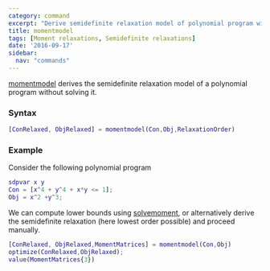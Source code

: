 ```yaml
---
category: command
excerpt: "Derive semidefinite relaxation model of polynomial program without solving it"
title: momentmodel
tags: [Moment relaxations, Semidefinite relaxations]
date: '2016-09-17'
sidebar:
  nav: "commands"
---
```


[momentmodel](/command/momentmodel) derives the semidefinite relaxation model of a polynomial program without solving it.

### Syntax

````matlab
[ConRelaxed, ObjRelaxed] = momentmodel(Con,Obj,RelaxationOrder)
````

### Example

Consider the following polynomial program

````matlab
sdpvar x y
Con = [x^4 + y^4 + x*y <= 1];
Obj = x^2 +y^3;
````

We can compute lower bounds using [solvemoment](/command/solvemoment), or alternatively derive the semidefinite relaxation (here lowest order possible) and proceed manually.

````matlab
[ConRelaxed, ObjRelaxed,MomentMatrices] = momentmodel(Con,Obj)
optimize(ConRelaxed,ObjRelaxed);
value(MomentMatrices{3})
````





